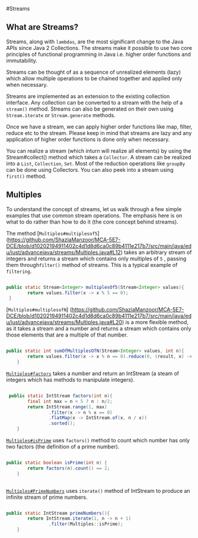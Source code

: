 #Streams
## What are Streams?
Streams, along with `lambdas`, are the most significant change to the Java APIs since Java 2 Collections. The streams make it possible to use two core principles of functional programming in Java i.e. higher order functions and immutability. 

Streams can be thought of as a sequence of unrealized elements (lazy) which allow multiple operations to be chained together and applied only when necessary. 

Streams are implemented as an extension to the existing collection interface. Any collection can be converted to a stream with the help of a `stream()` method. Streams can also be generated on their own using `Stream.iterate` or `Stream.generate` methods.

Once we have a stream, we can apply higher order functions like map, filter, reduce etc to the stream. Please keep in mind that streams are lazy and any application of higher order functions is done only when necessary.

You can realize a stream (which inturn will realize all elements) by using the Stream#collect() method which takes a `Collector`. A stream can be realized into a `List`, `Collection`, `Set`. Most of the reduction operations like `groupBy` can be done using Collectors. You can also peek into a stream using `first()` method. 

## Multiples
To understand the concept of  streams, let us walk through a few simple examples that use common stream operations. The emphasis here is on what to do rather than how to do it (the core concept behind streams).

The method [`Multiples#multiplesof5`] (https://github.com/ShaziaManzoor/MCA-5E7-DCE/blob/d10202194911402c4d1d8d6ca0c89b4111e217b7/src/main/java/edu/iust/advancejava/streams/Multiples.java#L12) takes an arbitrary stream of integers and returns a stream which contains only  multiples of `5` , passing them through`filter()` method of streams. This is a typical example of `filtering`.

```java

public static Stream<Integer> multiplesOf5(Stream<Integer> values){
        return values.filter(x -> x % 5 == 0);
 }

```
[`Multiples#multiplesofN`] (https://github.com/ShaziaManzoor/MCA-5E7-DCE/blob/d10202194911402c4d1d8d6ca0c89b4111e217b7/src/main/java/edu/iust/advancejava/streams/Multiples.java#L20) is a  more flexible method, as it takes a stream and a number and returns a stream which contains only those elements that are a multiple of that number.

```java

public static int sumOfMultiplesOfN(Stream<Integer> values, int n){
        return values.filter(x -> x % n == 0).reduce(0, (result, x) -> result + x);
    }
```
 [`Multiples#factors`](https://github.com/ShaziaManzoor/MCA-5E7-DCE/blob/d10202194911402c4d1d8d6ca0c89b4111e217b7/src/main/java/edu/iust/advancejava/streams/Multiples.java#L24) takes a number and return an IntStream (a steam of integers which has methods to manipulate integers).

```java

 public static IntStream factors(int n){
        final int max = n < 5 ? n : n/2;
        return IntStream.range(1, max)
                .filter(x -> n % x == 0)
                .flatMap(x -> IntStream.of(x, n / x))
                .sorted();
    }
```

[`Multiples#isPrime`](https://github.com/ShaziaManzoor/MCA-5E7-DCE/blob/d10202194911402c4d1d8d6ca0c89b4111e217b7/src/main/java/edu/iust/advancejava/streams/Multiples.java#L32) uses `factors()` method to count which number has only two factors (the definition of a prime number).

```java

public static boolean isPrime(int n) {
        return factors(n).count() == 2;
    }
    
```
[`Multiples#PrimeNumbers`](https://github.com/ShaziaManzoor/MCA-5E7-DCE/blob/d10202194911402c4d1d8d6ca0c89b4111e217b7/src/main/java/edu/iust/advancejava/streams/Multiples.java#L36) uses `iterate()` method of IntStream to produce an infinite stream of prime numbers. 

```java

public static IntStream primeNumbers(){
        return IntStream.iterate(1, n -> n + 1)
                .filter(Multiples::isPrime);
    }

```